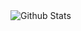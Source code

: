 <!--- - 👋 Hi, I’m @EmanuelaBoros
- 👀 I’m interested in ...
- 🌱 I’m currently learning ...
- 💞️ I’m looking to collaborate on ...
- 📫 How to reach me ...


EmanuelaBoros/EmanuelaBoros is a ✨ special ✨ repository because its `README.md` (this file) appears on your GitHub profile.
You can click the Preview link to take a look at your changes. #### 📊 GitHub Stats :
--->



<img align="left" alt="Github Stats" src="https://github-readme-stats.vercel.app/api?username=EmanuelaBoros&show_icons=true&hide_border=true&theme=dark#gh-dark-mode-only" />

